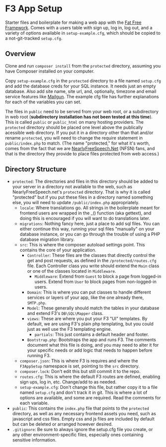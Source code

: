 # F3 App Setup

Starter files and boilerplate for making a web app with the [Fat Free Framework](https://fatfreeframework.com/). Comes with a users table with sign up, log in, log out, and a variety of options available in `setup-example.cfg`, which should be copied to a not-git-tracked `setup.cfg`.

## Overview

Clone and run `composer install` from the `protected` directory, assuming you have Composer installed on your computer.

Copy `setup-example.cfg` in the `protected` directory to a file named `setup.cfg` and add the database creds for your SQL instance. It needs just an empty database. Also add site name, site url, and, optionally, timezone and email service features like [Mailgun](https://www.mailgun.com/). The example cfg file has further explanations for each of the variables you can set.

The files in `public` need to be served from your web root, or a subdirectory in web root (**subdirectory installation has not been tested at this time**). This is called `public` or `public_html` on many hosting providers. The `protected` directory should be placed one level above the publically acessible web directory. If you put it in a directory other than that and/or rename `protected`, you will need to change the require statement in `public/index.php` to match. (The name "protected," for what it's worth, comes from the fact that we are [NearlyFreeSpeech.Net](https://www.nearlyfreespeech.net/) (NFSN) fans, and that is the directory they provide to place files protected from web access.)

## Directory Structure

- `protected`: The directories and files in this directory should be added to your server in a directory not available to the web, such as NearlyFreeSpeech.net's `protected` directory. That is why it is called "protected" but if you put these files in a directory named something else, you will need to update `/public/index.php` appropriately.
    - `locale`: Where translations go. All strings in the boilerplate meant for frontend users are wrapped in the \_() function (aka gettext), and doing this is encouraged if you will want to do translations later.
    - `migrations`: Nothing fancy here, just a place to add sql files. You can either continue this way, running your sql files "manually" on your database instance, or you can go through the trouble of using a PHP database migration library.
    - `src`: This is where the composer autoload settings point. This contains the core of your application.
        - `Controller`: These files are the classes that directly control the get and post requests, as defined in the `/protected/routes.cfg` file. Each Controller class you write should extend the `Main` class or one of the classes located in `Middleware`.
            - `Middleware`: Extend from `Guest` to block a page from logged-in users. Extend from `User` to block pages from non-logged-in users.
        - `Domain`: This is where you can put classes to handle different services or layers of your app, like the one already there, `SMTP.php`.
        - `Model`: These generally should match the tables in your database and extend F3's `DB\SQL\Mapper` class.
        - `views`: These are where you put your F3 "UI" templates. By default, we are using F3's plain php templating, but you could just as well use the F3 templating engine.
            - `partials`: This just contains a default header and footer.
        - `Bootstrap.php`: Bootstraps the app and runs F3. The comments document what this file is doing, and you may need to alter it for your specific needs or add logic that needs to happen before running F3.
    - `composer.json`: This is where F3 is requires and where the `F3AppSetup` namespace is set, pointing to the `src` directory.
    - `composer.lock`: Don't edit this but still commit it to the repo.
    - `routes.cfg`: This is where the default F3 routes are defined, enabling sign ups, log in, etc. Change/add to as needed.
    - `setup-example.cfg`: Don't change this file, but rather copy it to a file named `setup.cfg` and don't track it in git. This is where a lot of options are available, and some are required. Read the comments for each variable.
- `public`: This contains the `index.php` file that points to the `protected` directory, as well as any necessary frontend assets you need, such as javascript and css files. Empty css and js files are included by default but can be deleted or arranged however desired.
- `.gitignore`: Be sure to always ignore the setup.cfg file you create, or any other environment-specific files, especially ones containing sensitive information.
